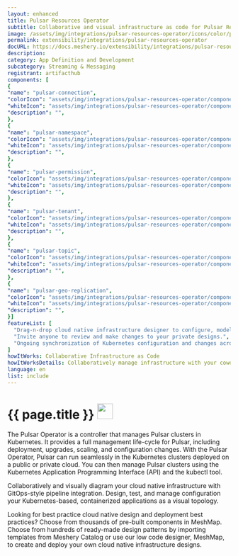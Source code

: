 ```yaml
---
layout: enhanced
title: Pulsar Resources Operator
subtitle: Collaborative and visual infrastructure as code for Pulsar Resources Operator
image: /assets/img/integrations/pulsar-resources-operator/icons/color/pulsar-resources-operator-color.svg
permalink: extensibility/integrations/pulsar-resources-operator
docURL: https://docs.meshery.io/extensibility/integrations/pulsar-resources-operator
description: 
category: App Definition and Development
subcategory: Streaming & Messaging
registrant: artifacthub
components: [
{
"name": "pulsar-connection",
"colorIcon": "assets/img/integrations/pulsar-resources-operator/components/pulsar-connection/icons/color/pulsar-connection-color.svg",
"whiteIcon": "assets/img/integrations/pulsar-resources-operator/components/pulsar-connection/icons/white/pulsar-connection-white.svg",
"description": "",
},
{
"name": "pulsar-namespace",
"colorIcon": "assets/img/integrations/pulsar-resources-operator/components/pulsar-namespace/icons/color/pulsar-namespace-color.svg",
"whiteIcon": "assets/img/integrations/pulsar-resources-operator/components/pulsar-namespace/icons/white/pulsar-namespace-white.svg",
"description": "",
},
{
"name": "pulsar-permission",
"colorIcon": "assets/img/integrations/pulsar-resources-operator/components/pulsar-permission/icons/color/pulsar-permission-color.svg",
"whiteIcon": "assets/img/integrations/pulsar-resources-operator/components/pulsar-permission/icons/white/pulsar-permission-white.svg",
"description": "",
},
{
"name": "pulsar-tenant",
"colorIcon": "assets/img/integrations/pulsar-resources-operator/components/pulsar-tenant/icons/color/pulsar-tenant-color.svg",
"whiteIcon": "assets/img/integrations/pulsar-resources-operator/components/pulsar-tenant/icons/white/pulsar-tenant-white.svg",
"description": "",
},
{
"name": "pulsar-topic",
"colorIcon": "assets/img/integrations/pulsar-resources-operator/components/pulsar-topic/icons/color/pulsar-topic-color.svg",
"whiteIcon": "assets/img/integrations/pulsar-resources-operator/components/pulsar-topic/icons/white/pulsar-topic-white.svg",
"description": "",
},
{
"name": "pulsar-geo-replication",
"colorIcon": "assets/img/integrations/pulsar-resources-operator/components/pulsar-geo-replication/icons/color/pulsar-geo-replication-color.svg",
"whiteIcon": "assets/img/integrations/pulsar-resources-operator/components/pulsar-geo-replication/icons/white/pulsar-geo-replication-white.svg",
"description": "",
}]
featureList: [
  "Drag-n-drop cloud native infrastructure designer to configure, model, and deploy your workloads.",
  "Invite anyone to review and make changes to your private designs.",
  "Ongoing synchronization of Kubernetes configuration and changes across any number of clusters."
]
howItWorks: Collaborative Infrastructure as Code
howItWorksDetails: Collaboratively manage infrastructure with your coworkers synchronously sharing the same designs.
language: en
list: include
---
```

<h1>{{ page.title }} <img src="{{ page.image }}" style="width: 35px; height: 35px;" /></h1>

<p>
The Pulsar Operator is a controller that manages Pulsar clusters in Kubernetes. It provides a full management life-cycle for Pulsar, including deployment, upgrades, scaling, and configuration changes. With the Pulsar Operator, Pulsar can run seamlessly in the Kubernetes clusters deployed on a public or private cloud. You can then manage Pulsar clusters using the Kubernetes Application Programming Interface (API) and the kubectl tool.
</p>
<p>
    Collaboratively and visually diagram your cloud native infrastructure with GitOps-style pipeline integration. Design, test, and manage configuration your Kubernetes-based, containerized applications as a visual topology.
</p>
<p>
    Looking for best practice cloud native design and deployment best practices? Choose from thousands of pre-built components in MeshMap. Choose from hundreds of ready-made design patterns by importing templates from Meshery Catalog or use our low code designer, MeshMap, to create and deploy your own cloud native infrastructure designs.
</p>
